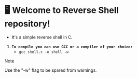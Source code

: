 # 🖥️ Welcome to Reverse Shell repository!

- It's a simple reverse shell in C.

1. **`To compile you can use GCC or a compiler of your choice:`** </br>
    - `gcc shell.c -o shell -w` </br>

> [!NOTE]  
> Use the "-w" flag to be spared from warnings.
